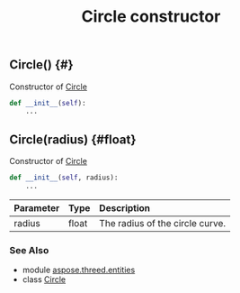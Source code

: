 ﻿---
title: Circle constructor
second_title: Aspose.3D for Python via .NET API References
description: 
type: docs
weight: 10
url: /python-net/aspose.threed.entities/circle/__init__/
is_root: false
---

## Circle() {#}

Constructor of [Circle](/3d/python-net/aspose.threed.entities/circle)



```python
def __init__(self):
    ...
```




## Circle(radius) {#float}

Constructor of [Circle](/3d/python-net/aspose.threed.entities/circle)



```python
def __init__(self, radius):
    ...
```


| Parameter | Type | Description |
| :- | :- | :- |
| radius | float | The radius of the circle curve. |



### See Also
* module [aspose.threed.entities](../../)
* class [Circle](/3d/python-net/aspose.threed.entities/circle)
